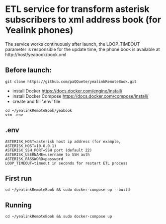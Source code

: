 # ETL service for transform asterisk subscribers to xml address book (for Yealink phones)

The service works continuously after launch, the LOOP_TIMEOUT parameter is responsible for the update time, the phone
book is available at http://host/yeabook/book.xml

## Before launch:
 ```shell
git clone https://github.com/paQQuete/yealinkRemoteBook.git
``` 
 - install Docker https://docs.docker.com/engine/install/
 - install Docker Compose https://docs.docker.com/compose/install/
 - create and fill '.env' file
```shell
cd ~/yealinkRemoteBook/yeabook 
vim .env
```
## .env
 ```shell
 ASTERISK_HOST=asterisk host ip address (for example, ASTERISK_HOST=10.0.0.1)
 ASTERISK_SSH_PORT=SSH port (default 22)
 ASTERISK_USERNAME=username to SSH auth
 ASTERISK_PASSWORD=password
 LOOP_TIMEOUT=timeout in seconds for restart ETL process
 ```

## First run
```shell
cd ~/yealinkRemoteBook && sudo docker-compose up --build
```

## Running
```shell
cd ~/yealinkRemoteBook && sudo docker-compose up
```

